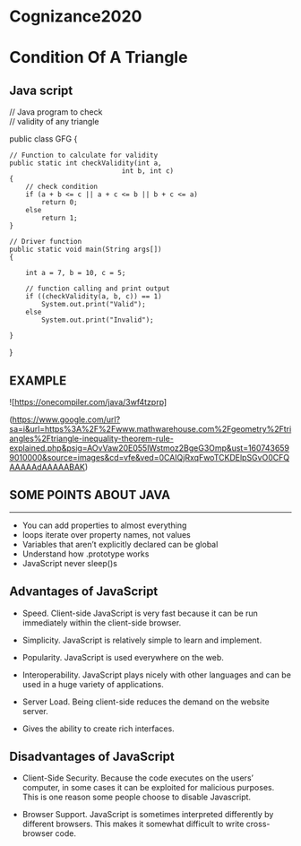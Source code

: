 # Cognizance2020
<!-- headings -->
# Condition Of A Triangle 

## Java script

// Java program to check  
// validity of any triangle 
  
public class GFG { 
  
  
    // Function to calculate for validity 
    public static int checkValidity(int a, 
                                int b, int c) 
    { 
        // check condition 
        if (a + b <= c || a + c <= b || b + c <= a) 
            return 0; 
        else
            return 1; 
    } 
  
    // Driver function 
    public static void main(String args[]) 
    { 
  
        int a = 7, b = 10, c = 5; 
      
        // function calling and print output 
        if ((checkValidity(a, b, c)) == 1) 
            System.out.print("Valid"); 
        else
            System.out.print("Invalid"); 
          
    } 
} 

## EXAMPLE
![https://onecompiler.com/java/3wf4tzprp]

(https://www.google.com/url?sa=i&url=https%3A%2F%2Fwww.mathwarehouse.com%2Fgeometry%2Ftriangles%2Ftriangle-inequality-theorem-rule-explained.php&psig=AOvVaw20E055lWstmoz2BgeG3Omp&ust=1607436599010000&source=images&cd=vfe&ved=0CAIQjRxqFwoTCKDElpSGvO0CFQAAAAAdAAAAABAK)

## SOME POINTS ABOUT JAVA
---

* You can add properties to almost everything
* loops iterate over property names, not values
* Variables that aren’t explicitly declared can be global
* Understand how .prototype works
* JavaScript never sleep()s

## Advantages of JavaScript
* Speed. Client-side JavaScript is very fast because it can be run immediately within the client-side browser. 
* Simplicity. JavaScript is relatively simple to learn and implement.
* Popularity. JavaScript is used everywhere on the web.

* Interoperability. JavaScript plays nicely with other languages and can be used in a huge variety of applications.

* Server Load. Being client-side reduces the demand on the website server.

* Gives the ability to create rich interfaces.

## Disadvantages of JavaScript

* Client-Side Security. Because the code executes on the users’ computer, in some cases it can be exploited for malicious purposes. This is one reason some people choose to disable Javascript.

* Browser Support. JavaScript is sometimes interpreted differently by different browsers. This makes it somewhat difficult to write cross-browser code.

